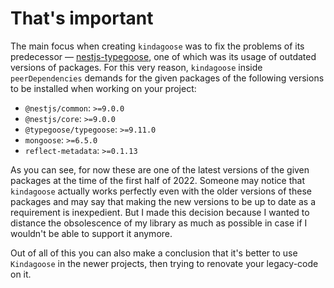 # That's important

The main focus when creating `kindagoose` was to fix the problems of its predecessor — [nestjs-typegoose](https://github.com/kpfromer/nestjs-typegoose), one of which was its usage of outdated versions of packages.
For this very reason, `kindagoose` inside `peerDependencies` demands for the given packages of the following versions to be installed when working on your project:

* `@nestjs/common`: `>=9.0.0`
* `@nestjs/core`: `>=9.0.0`
* `@typegoose/typegoose`: `>=9.11.0`
* `mongoose`: `>=6.5.0`
* `reflect-metadata`: `>=0.1.13`

As you can see, for now these are one of the latest versions of the given packages at the time of the first half of 2022.
Someone may notice that `kindagoose` actually works perfectly even with the older versions of these packages and may say that making the new versions to be up to date as a requirement is inexpedient. But I made this decision because I wanted to distance the obsolescence of my library as much as possible in case if I wouldn't be able to support it anymore.

Out of all of this you can also make a conclusion that it's better to use `Kindagoose` in the newer projects, then trying to renovate your legacy-code on it.
